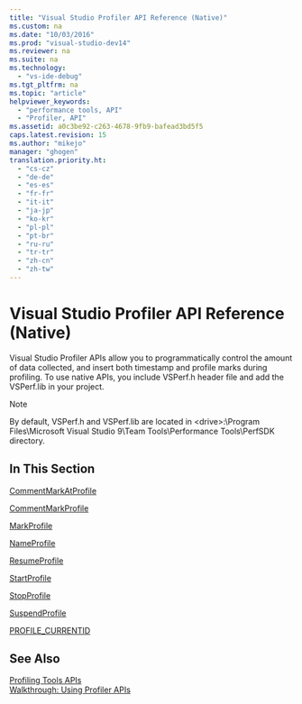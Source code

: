 ```yaml
---
title: "Visual Studio Profiler API Reference (Native)"
ms.custom: na
ms.date: "10/03/2016"
ms.prod: "visual-studio-dev14"
ms.reviewer: na
ms.suite: na
ms.technology: 
  - "vs-ide-debug"
ms.tgt_pltfrm: na
ms.topic: "article"
helpviewer_keywords: 
  - "performance tools, API"
  - "Profiler, API"
ms.assetid: a0c3be92-c263-4678-9fb9-bafead3bd5f5
caps.latest.revision: 15
ms.author: "mikejo"
manager: "ghogen"
translation.priority.ht: 
  - "cs-cz"
  - "de-de"
  - "es-es"
  - "fr-fr"
  - "it-it"
  - "ja-jp"
  - "ko-kr"
  - "pl-pl"
  - "pt-br"
  - "ru-ru"
  - "tr-tr"
  - "zh-cn"
  - "zh-tw"
---
```

# Visual Studio Profiler API Reference (Native)
Visual Studio Profiler APIs allow you to programmatically control the amount of data collected, and insert both timestamp and profile marks during profiling. To use native APIs, you include VSPerf.h header file and add the VSPerf.lib in your project.  
  
> [!NOTE]
>  By default, VSPerf.h and VSPerf.lib are located in \<drive>:\Program Files\Microsoft Visual Studio 9\Team Tools\Performance Tools\PerfSDK directory.  
  
## In This Section  
 [CommentMarkAtProfile](../VS_IDE/commentmarkatprofile.md)  
  
 [CommentMarkProfile](../VS_IDE/commentmarkprofile.md)  
  
 [MarkProfile](../VS_IDE/markprofile.md)  
  
 [NameProfile](../VS_IDE/nameprofile.md)  
  
 [ResumeProfile](../VS_IDE/resumeprofile.md)  
  
 [StartProfile](../VS_IDE/startprofile.md)  
  
 [StopProfile](../VS_IDE/stopprofile.md)  
  
 [SuspendProfile](../VS_IDE/suspendprofile.md)  
  
 [PROFILE_CURRENTID](../VS_IDE/profile_currentid.md)  
  
## See Also  
 [Profiling Tools APIs](../VS_IDE/profiling-tools-apis.md)   
 [Walkthrough: Using Profiler APIs](../VS_IDE/walkthrough--using-profiler-apis.md)